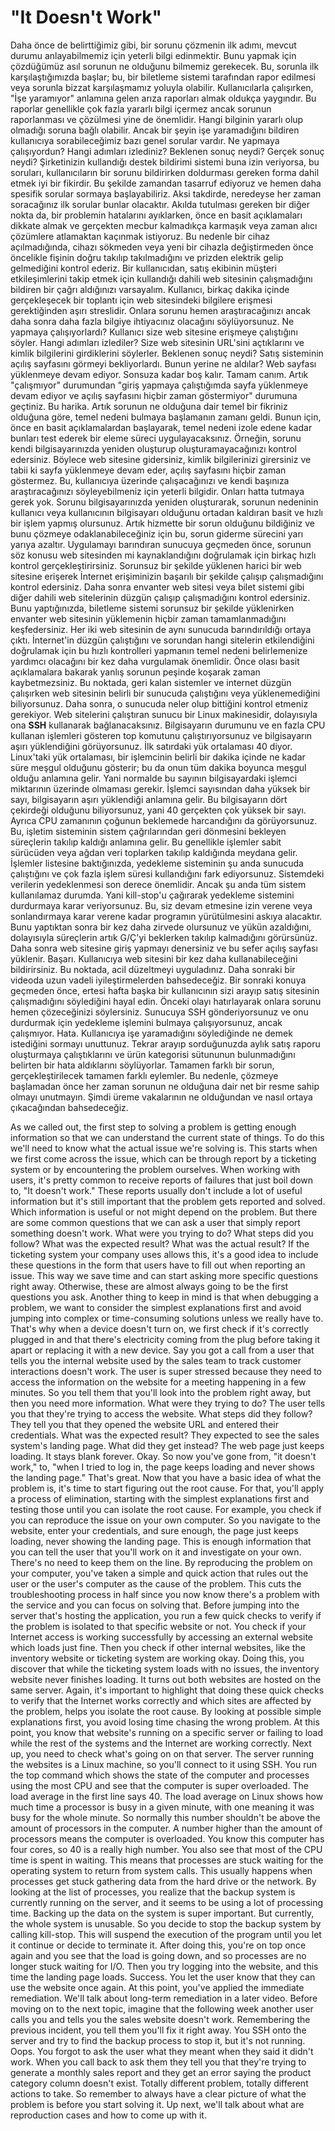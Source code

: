 # "It Doesn't Work"

Daha önce de belirttiğimiz gibi, bir sorunu çözmenin ilk adımı, mevcut durumu anlayabilmemiz için yeterli bilgi edinmektir. Bunu yapmak için çözdüğümüz asıl sorunun ne olduğunu bilmemiz gerekecek. Bu, sorunla ilk karşılaştığımızda başlar; bu, bir biletleme sistemi tarafından rapor edilmesi veya sorunla bizzat karşılaşmamız yoluyla olabilir. Kullanıcılarla çalışırken, "İşe yaramıyor" anlamına gelen arıza raporları almak oldukça yaygındır. Bu raporlar genellikle çok fazla yararlı bilgi içermez ancak sorunun raporlanması ve çözülmesi yine de önemlidir. Hangi bilginin yararlı olup olmadığı soruna bağlı olabilir. Ancak bir şeyin işe yaramadığını bildiren kullanıcıya sorabileceğimiz bazı genel sorular vardır. Ne yapmaya çalışıyordun? Hangi adımları izlediniz? Beklenen sonuç neydi? Gerçek sonuç neydi? Şirketinizin kullandığı destek bildirimi sistemi buna izin veriyorsa, bu soruları, kullanıcıların bir sorunu bildirirken doldurması gereken forma dahil etmek iyi bir fikirdir. Bu şekilde zamandan tasarruf ediyoruz ve hemen daha spesifik sorular sormaya başlayabiliriz. Aksi takdirde, neredeyse her zaman soracağınız ilk sorular bunlar olacaktır. Akılda tutulması gereken bir diğer nokta da, bir problemin hatalarını ayıklarken, önce en basit açıklamaları dikkate almak ve gerçekten mecbur kalmadıkça karmaşık veya zaman alıcı çözümlere atlamaktan kaçınmak istiyoruz. Bu nedenle bir cihaz açılmadığında, cihazı sökmeden veya yeni bir cihazla değiştirmeden önce öncelikle fişinin doğru takılıp takılmadığını ve prizden elektrik gelip gelmediğini kontrol ederiz. Bir kullanıcıdan, satış ekibinin müşteri etkileşimlerini takip etmek için kullandığı dahili web sitesinin çalışmadığını bildiren bir çağrı aldığınızı varsayalım. Kullanıcı, birkaç dakika içinde gerçekleşecek bir toplantı için web sitesindeki bilgilere erişmesi gerektiğinden aşırı streslidir. Onlara sorunu hemen araştıracağınızı ancak daha sonra daha fazla bilgiye ihtiyacınız olacağını söylüyorsunuz. Ne yapmaya çalışıyorlardı? Kullanıcı size web sitesine erişmeye çalıştığını söyler. Hangi adımları izlediler? Size web sitesinin URL'sini açtıklarını ve kimlik bilgilerini girdiklerini söylerler. Beklenen sonuç neydi? Satış sisteminin açılış sayfasını görmeyi bekliyorlardı. Bunun yerine ne aldılar? Web sayfası yüklenmeye devam ediyor. Sonsuza kadar boş kalır. Tamam canım. Artık "çalışmıyor" durumundan "giriş yapmaya çalıştığımda sayfa yüklenmeye devam ediyor ve açılış sayfasını hiçbir zaman göstermiyor" durumuna geçtiniz. Bu harika. Artık sorunun ne olduğuna dair temel bir fikriniz olduğuna göre, temel nedeni bulmaya başlamanın zamanı geldi. Bunun için, önce en basit açıklamalardan başlayarak, temel nedeni izole edene kadar bunları test ederek bir eleme süreci uygulayacaksınız. Örneğin, sorunu kendi bilgisayarınızda yeniden oluşturup oluşturamayacağınızı kontrol edersiniz. Böylece web sitesine gidersiniz, kimlik bilgilerinizi girersiniz ve tabii ki sayfa yüklenmeye devam eder, açılış sayfasını hiçbir zaman göstermez. Bu, kullanıcıya üzerinde çalışacağınızı ve kendi başınıza araştıracağınızı söyleyebilmeniz için yeterli bilgidir. Onları hatta tutmaya gerek yok. Sorunu bilgisayarınızda yeniden oluşturarak, sorunun nedeninin kullanıcı veya kullanıcının bilgisayarı olduğunu ortadan kaldıran basit ve hızlı bir işlem yapmış olursunuz. Artık hizmette bir sorun olduğunu bildiğiniz ve bunu çözmeye odaklanabileceğiniz için bu, sorun giderme sürecini yarı yarıya azaltır. Uygulamayı barındıran sunucuya geçmeden önce, sorunun söz konusu web sitesinden mi kaynaklandığını doğrulamak için birkaç hızlı kontrol gerçekleştirirsiniz. Sorunsuz bir şekilde yüklenen harici bir web sitesine erişerek İnternet erişiminizin başarılı bir şekilde çalışıp çalışmadığını kontrol edersiniz. Daha sonra envanter web sitesi veya bilet sistemi gibi diğer dahili web sitelerinin düzgün çalışıp çalışmadığını kontrol edersiniz. Bunu yaptığınızda, biletleme sistemi sorunsuz bir şekilde yüklenirken envanter web sitesinin yüklemenin hiçbir zaman tamamlanmadığını keşfedersiniz. Her iki web sitesinin de aynı sunucuda barındırıldığı ortaya çıktı. İnternet'in düzgün çalıştığını ve sorundan hangi sitelerin etkilendiğini doğrulamak için bu hızlı kontrolleri yapmanın temel nedeni belirlemenize yardımcı olacağını bir kez daha vurgulamak önemlidir. Önce olası basit açıklamalara bakarak yanlış sorunun peşinde koşarak zaman kaybetmezsiniz. Bu noktada, geri kalan sistemler ve internet düzgün çalışırken web sitesinin belirli bir sunucuda çalıştığını veya yüklenemediğini biliyorsunuz. Daha sonra, o sunucuda neler olup bittiğini kontrol etmeniz gerekiyor. Web sitelerini çalıştıran sunucu bir Linux makinesidir, dolayısıyla ona **SSH** kullanarak bağlanacaksınız. Bilgisayarın durumunu ve en fazla CPU kullanan işlemleri gösteren top komutunu çalıştırıyorsunuz ve bilgisayarın aşırı yüklendiğini görüyorsunuz. İlk satırdaki yük ortalaması 40 diyor. Linux'taki yük ortalaması, bir işlemcinin belirli bir dakika içinde ne kadar süre meşgul olduğunu gösterir; bu da onun tüm dakika boyunca meşgul olduğu anlamına gelir. Yani normalde bu sayının bilgisayardaki işlemci miktarının üzerinde olmaması gerekir. İşlemci sayısından daha yüksek bir sayı, bilgisayarın aşırı yüklendiği anlamına gelir. Bu bilgisayarın dört çekirdeği olduğunu biliyorsunuz, yani 40 gerçekten çok yüksek bir sayı. Ayrıca CPU zamanının çoğunun beklemede harcandığını da görüyorsunuz. Bu, işletim sisteminin sistem çağrılarından geri dönmesini bekleyen süreçlerin takılıp kaldığı anlamına gelir. Bu genellikle işlemler sabit sürücüden veya ağdan veri toplarken takılıp kaldığında meydana gelir. İşlemler listesine baktığınızda, yedekleme sisteminin şu anda sunucuda çalıştığını ve çok fazla işlem süresi kullandığını fark ediyorsunuz. Sistemdeki verilerin yedeklenmesi son derece önemlidir. Ancak şu anda tüm sistem kullanılamaz durumda. Yani kill-stop'u çağırarak yedekleme sistemini durdurmaya karar veriyorsunuz. Bu, siz devam etmesine izin verene veya sonlandırmaya karar verene kadar programın yürütülmesini askıya alacaktır. Bunu yaptıktan sonra bir kez daha zirvede olursunuz ve yükün azaldığını, dolayısıyla süreçlerin artık G/Ç'yi beklerken takılıp kalmadığını görürsünüz. Daha sonra web sitesine giriş yapmayı denersiniz ve bu sefer açılış sayfası yüklenir. Başarı. Kullanıcıya web sitesini bir kez daha kullanabileceğini bildirirsiniz. Bu noktada, acil düzeltmeyi uyguladınız. Daha sonraki bir videoda uzun vadeli iyileştirmelerden bahsedeceğiz. Bir sonraki konuya geçmeden önce, ertesi hafta başka bir kullanıcının sizi arayıp satış sitesinin çalışmadığını söylediğini hayal edin. Önceki olayı hatırlayarak onlara sorunu hemen çözeceğinizi söylersiniz. Sunucuya SSH gönderiyorsunuz ve onu durdurmak için yedekleme işlemini bulmaya çalışıyorsunuz, ancak çalışmıyor. Hata. Kullanıcıya işe yaramadığını söylediğinde ne demek istediğini sormayı unuttunuz. Tekrar arayıp sorduğunuzda aylık satış raporu oluşturmaya çalıştıklarını ve ürün kategorisi sütununun bulunmadığını belirten bir hata aldıklarını söylüyorlar. Tamamen farklı bir sorun, gerçekleştirilecek tamamen farklı eylemler. Bu nedenle, çözmeye başlamadan önce her zaman sorunun ne olduğuna dair net bir resme sahip olmayı unutmayın. Şimdi üreme vakalarının ne olduğundan ve nasıl ortaya çıkacağından bahsedeceğiz.

As we called out, the first step to solving a problem is getting enough information so that we can understand the current state of things. To do this we'll need to know what the actual issue we're solving is. This starts when we first come across the issue, which can be through report by a ticketing system or by encountering the problem ourselves. When working with users, it's pretty common to receive reports of failures that just boil down to, "It doesn't work." These reports usually don't include a lot of useful information but it's still important that the problem gets reported and solved. Which information is useful or not might depend on the problem. But there are some common questions that we can ask a user that simply report something doesn't work. What were you trying to do? What steps did you follow? What was the expected result? What was the actual result? If the ticketing system your company uses allows this, it's a good idea to include these questions in the form that users have to fill out when reporting an issue. This way we save time and can start asking more specific questions right away. Otherwise, these are almost always going to be the first questions you ask. Another thing to keep in mind is that when debugging a problem, we want to consider the simplest explanations first and avoid jumping into complex or time-consuming solutions unless we really have to. That's why when a device doesn't turn on, we first check if it's correctly plugged in and that there's electricity coming from the plug before taking it apart or replacing it with a new device. Say you got a call from a user that tells you the internal website used by the sales team to track customer interactions doesn't work. The user is super stressed because they need to access the information on the website for a meeting happening in a few minutes. So you tell them that you'll look into the problem right away, but then you need more information. What were they trying to do? The user tells you that they're trying to access the website. What steps did they follow? They tell you that they opened the website URL and entered their credentials. What was the expected result? They expected to see the sales system's landing page. What did they get instead? The web page just keeps loading. It stays blank forever. Okay. So now you've gone from, "it doesn't work," to, "when I tried to log in, the page keeps loading and never shows the landing page." That's great. Now that you have a basic idea of what the problem is, it's time to start figuring out the root cause. For that, you'll apply a process of elimination, starting with the simplest explanations first and testing those until you can isolate the root cause. For example, you check if you can reproduce the issue on your own computer. So you navigate to the website, enter your credentials, and sure enough, the page just keeps loading, never showing the landing page. This is enough information that you can tell the user that you'll work on it and investigate on your own. There's no need to keep them on the line. By reproducing the problem on your computer, you've taken a simple and quick action that rules out the user or the user's computer as the cause of the problem. This cuts the troubleshooting process in half since you now know there's a problem with the service and you can focus on solving that. Before jumping into the server that's hosting the application, you run a few quick checks to verify if the problem is isolated to that specific website or not. You check if your Internet access is working successfully by accessing an external website which loads just fine. Then you check if other internal websites, like the inventory website or ticketing system are working okay. Doing this, you discover that while the ticketing system loads with no issues, the inventory website never finishes loading. It turns out both websites are hosted on the same server. Again, it's important to highlight that doing these quick checks to verify that the Internet works correctly and which sites are affected by the problem, helps you isolate the root cause. By looking at possible simple explanations first, you avoid losing time chasing the wrong problem. At this point, you know that website's running on a specific server or failing to load while the rest of the systems and the Internet are working correctly. Next up, you need to check what's going on on that server. The server running the websites is a Linux machine, so you'll connect to it using SSH. You run the top command which shows the state of the computer and processes using the most CPU and see that the computer is super overloaded. The load average in the first line says 40. The load average on Linux shows how much time a processor is busy in a given minute, with one meaning it was busy for the whole minute. So normally this number shouldn't be above the amount of processors in the computer. A number higher than the amount of processors means the computer is overloaded. You know this computer has four cores, so 40 is a really high number. You also see that most of the CPU time is spent in waiting. This means that processes are stuck waiting for the operating system to return from system calls. This usually happens when processes get stuck gathering data from the hard drive or the network. By looking at the list of processes, you realize that the backup system is currently running on the server, and it seems to be using a lot of processing time. Backing up the data on the system is super important. But currently, the whole system is unusable. So you decide to stop the backup system by calling kill-stop. This will suspend the execution of the program until you let it continue or decide to terminate it. After doing this, you're on top once again and you see that the load is going down, and so processes are no longer stuck waiting for I/O. Then you try logging into the website, and this time the landing page loads. Success. You let the user know that they can use the website once again. At this point, you've applied the immediate remediation. We'll talk about long-term remediation in a later video. Before moving on to the next topic, imagine that the following week another user calls you and tells you the sales website doesn't work. Remembering the previous incident, you tell them you'll fix it right away. You SSH onto the server and try to find the backup process to stop it, but it's not running. Oops. You forgot to ask the user what they meant when they said it didn't work. When you call back to ask them they tell you that they're trying to generate a monthly sales report and they get an error saying the product category column doesn't exist. Totally different problem, totally different actions to take. So remember to always have a clear picture of what the problem is before you start solving it. Up next, we'll talk about what are reproduction cases and how to come up with it.